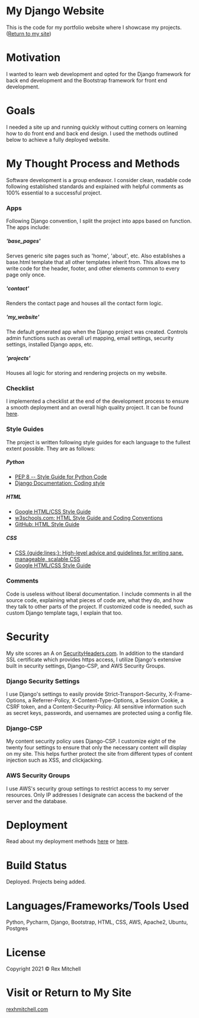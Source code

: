 # My Django Website

This is the code for my portfolio website where I showcase my projects. ([Return to my site](https://rexhmitchell.com/))

# Motivation

I wanted to learn web development and opted for the Django framework for back end development and the Bootstrap framework for front end development.

# Goals

I needed a site up and running quickly without cutting corners on learning how to do front end and back end design. I used the methods outlined below to achieve a fully deployed website.

# My Thought Process and Methods

Software development is a group endeavor. I consider clean, readable code following established standards and explained with helpful comments as 100% essential to a successful project.

### Apps

Following Django convention, I split the project into apps based on function. The apps include:

##### 'base_pages'
Serves generic site pages such as 'home', 'about', etc. Also establishes a base.html template that all other templates inherit from. This allows me to write code for the header, footer, and other elements common to every page only once.

##### 'contact'
Renders the contact page and houses all the contact form logic.

##### 'my_website'
The default generated app when the Django project was created. Controls admin functions such as overall url mapping, email settings, security settings, installed Django apps, etc.

##### 'projects'
Houses all logic for storing and rendering projects on my website.

### Checklist
I implemented a checklist at the end of the development process to ensure a smooth deployment and an overall high quality project. It can be found [here](https://rexhmitchell.com/portfolio-project/project_checklist/).

### Style Guides
The project is written following style guides for each language to the fullest extent possible. They are as follows:

##### Python
* [PEP 8 -- Style Guide for Python Code](https://www.python.org/dev/peps/pep-0008/)
* [Django Documentation: Coding style](https://docs.djangoproject.com/en/dev/internals/contributing/writing-code/coding-style/)
##### HTML
* [Google HTML/CSS Style Guide](https://google.github.io/styleguide/htmlcssguide.html)
* [w3schools.com: HTML Style Guide and Coding Conventions](https://www.w3schools.com/html/html5_syntax.asp)
* [GitHub: HTML Style Guide](https://gist.github.com/ryansechrest/8693303)
##### CSS
* [CSS {guide:lines;}: High-level advice and guidelines for writing sane, manageable, scalable CSS](https://cssguidelin.es/)
* [Google HTML/CSS Style Guide](https://google.github.io/styleguide/htmlcssguide.html)

### Comments
Code is useless without liberal documentation. I include comments in all the source code, explaining what pieces of code are, what they do, and how they talk to other parts of the project. If customized code is needed, such as custom Django template tags, I explain that too.

# Security

My site scores an A on [SecurityHeaders.com](https://securityheaders.com/?q=https%3A%2F%2Frexhmitchell.com%2F). In addition to the standard SSL certificate which provides https access, I utilize Django's extensive built in security settings, Django-CSP, and AWS Security Groups.

### Django Security Settings

I use Django's settings to easily provide Strict-Transport-Security, X-Frame-Options, a Referrer-Policy, X-Content-Type-Options, a Session Cookie, a CSRF token, and a Content-Security-Policy. All sensitive information such as secret keys, passwords, and usernames are protected using a config file.

### Django-CSP

My content security policy uses Django-CSP. I customize eight of the twenty four settings to ensure that only the necessary content will display on my site. This helps further protect the site from different types of content injection such as XSS, and clickjacking.

### AWS Security Groups

I use AWS's security group settings to restrict access to my server resources. Only IP addresses I designate can access the backend of the server and the database.

# Deployment

Read about my deployment methods [here](https://github.com/RHAM231/HMWA#deployment) or [here](https://github.com/RHAM231/GitHub-Issue-Backend#deployment).

# Build Status

Deployed. Projects being added.

# Languages/Frameworks/Tools Used

Python, Pycharm, Django, Bootstrap, HTML, CSS, AWS, Apache2, Ubuntu, Postgres

# License

Copyright 2021 © Rex Mitchell

# Visit or Return to My Site

[rexhmitchell.com](https://rexhmitchell.com/)

